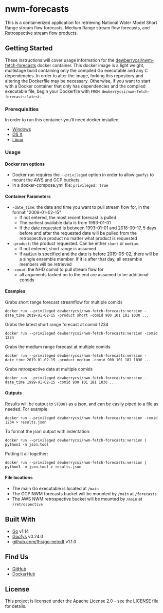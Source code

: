 # nwm-forecasts
This is a containerized application for retrieving National Water Model Short Range stream flow forecasts, Medium Range stream flow forecasts, and Retrospective stream flow products.


## Getting Started

These instructions will cover usage information for the [dewberrycsi/nwm-fetch-forecasts](https://hub.docker.com/repository/docker/dewberrycsi/nwm-fetch-forecasts) docker container. This docker image is a light weight, multistage build containing only the compiled Go executable and any C dependencies. In order to alter the image, forking this repository and altering the Dockerfile may be necessary. Otherwise, if you want to start with a Docker container that only has dependencies and the compiled executable file, begin your Dockerfile with `FROM dewberrycsi/nwm-fetch-forecasts:latest`.

### Prerequisities


In order to run this container you'll need docker installed.

* [Windows](https://docs.docker.com/windows/started)
* [OS X](https://docs.docker.com/mac/started/)
* [Linux](https://docs.docker.com/linux/started/)

### Usage

#### Docker run options
- Docker run requires the `--privileged` option in order to allow `goofys` to mount the AWS and GCP buckets.
- In a docker-compose.yml file: `privileged: true`

#### Container Parameters

 - `-date_time`: the date and time you want to pull stream flow for, in the format "2006-01-02-15"
    - If not entered, the most recent forecast is pulled 
    - The earliest available data is from 1993-01-01
    - If the date requested is between 1993-01-01 and 2018-09-17, 5 days before and after the requested date will be pulled from the retrospective product no matter what product is requested
 - `-product`: the product requested. Can be either `short` or `medium`. 
    - If not entered, short range is assumed
    - If `medium` is specified and the date is before 2019-06-02, there will be a single ensemble member. If it is after that day, all ensemble members will be retrieved  
 - `-comid`: the NHD comid to pull stream flow for
    - all arguments tacked on to the end are assumed to be additional comids

#### Examples

Grabs short range forecast streamflow for multiple comids
```shell
docker run --privileged dewberrycsi/nwm-fetch-forecasts:version -date_time 2019-01-02-15 -product short -comid 900 101 181 1030 ...
```

Grabs the latest short range forecast at comid 1234
```shell
docker run --privileged dewberrycsi/nwm-fetch-forecasts:version -comid 1234
```

Grabs the medium range forecast at multiple comids
```shell
docker run --privileged dewberrycsi/nwm-fetch-forecasts:version -date_time 2019-01-02-15 -product medium -comid 900 101 181 1030 ...
```

Grabs retrospective data at multiple comids
```shell
docker run --privileged dewberrycsi/nwm-fetch-forecasts:version -date_time 1999-01-02-15 -comid 900 101 181 1030 ...
```

#### Outputs

Results will be output to `STDOUT` as a json, and can be easily piped to a file as needed. For example:
```shell
docker run --privileged dewberrycsi/nwm-fetch-forecasts:version -comid 1234 > results.json
```

To format the json output with indentation:
```shell
docker run --privileged dewberrycsi/nwm-fetch-forecasts:version | python3 -m json.tool
```

Putting it all together:
```shell
docker run --privileged dewberrycsi/nwm-fetch-forecasts:version | python3 -m json.tool > results.json
```

#### File locations
- The main Go executable is located at `/main`
- The GCP NWM forecasts bucket will be mounted by `/main` at `/forecasts`
- The AWS NWM retrospective bucket will be mounted by `/main` at `/retrospective`


## Built With

* [Go](https://golang.org/) v1.14
* [Goofys](https://github.com/kahing/goofys) v0.24.0
* [github.com/fhs/go-netcdf](https://github.com/fhs/go-netcdf) v1.1.0

## Find Us

* [GitHub](https://github.com/Dewberry/nwm-forecasts)
* [DockerHub](https://hub.docker.com/repository/docker/dewberrycsi/nwm-fetch-forecasts)

## License

This project is licensed under the Apache License 2.0 - see the [LICENSE](LICENSE) file for details.
